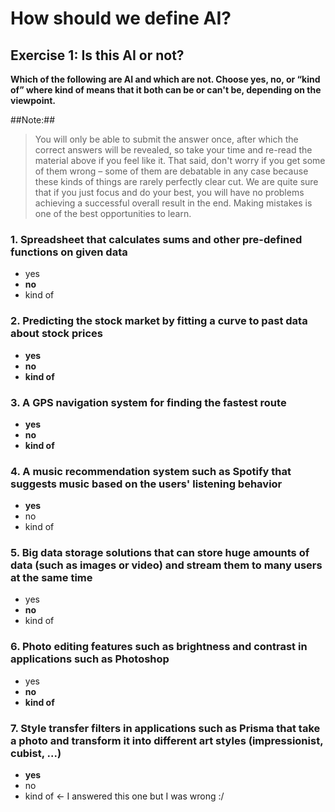 # How should we define AI? 

## Exercise 1: Is this AI or not?

**Which of the following are AI and which are not. 
Choose yes, no, or “kind of” where kind of means that it both can be or can't be, depending on the viewpoint.**

##Note:##
> You will only be able to submit the answer once, after which the correct answers will be revealed, 
so take your time and re-read the material above if you feel like it. 
That said, don't worry if you get some of them wrong – some of them are debatable in any case because
these kinds of things are rarely perfectly clear cut. We are quite sure that if you just focus and do your best, 
you will have no problems achieving a successful overall result in the end. 
Making mistakes is one of the best opportunities to learn.

### 1. Spreadsheet that calculates sums and other pre-defined functions on given data 
- yes 
- **no** 
- kind of

### 2. Predicting the stock market by fitting a curve to past data about stock prices
- **yes** 
- **no** 
- **kind of**

### 3. A GPS navigation system for finding the fastest route
- **yes** 
- **no** 
- **kind of**

### 4. A music recommendation system such as Spotify that suggests music based on the users' listening behavior
- **yes** 
- no 
- kind of

### 5. Big data storage solutions that can store huge amounts of data (such as images or video) and stream them to many users at the same time
- yes 
- **no** 
- kind of

### 6. Photo editing features such as brightness and contrast in applications such as Photoshop
- yes 
- **no** 
- **kind of**

### 7. Style transfer filters in applications such as Prisma that take a photo and transform it into different art styles (impressionist, cubist, ...)
- **yes** 
- no 
- kind of <- I answered this one but I was wrong :/

